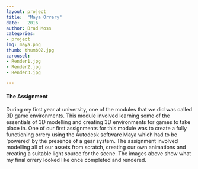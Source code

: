 ```yaml
---
layout: project
title:  "Maya Orrery"
date:   2016 
author: Brad Moss
categories:
- project
img: maya.png
thumb: thumb02.jpg
carousel:
- Render1.jpg
- Render2.jpg
- Render3.jpg

---
```


#### The Assignment
During my first year at university, one of the modules that we did was called 3D game environments. This module involved learning some of the essentials of 3D modelling and creating 3D environments for games to take place in. One of our first assignments for this module was to create a fully functioning orrery using the Autodesk software Maya which had to be ‘powered’ by the presence of a gear system. The assignment involved modelling all of our assets from scratch, creating our own animations and creating a suitable light source for the scene.  The images above show what my final orrery looked like once completed and rendered.

